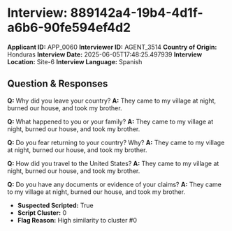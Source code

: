 # Interview: 889142a4-19b4-4d1f-a6b6-90fe594ef4d2
**Applicant ID:** APP_0060
**Interviewer ID:** AGENT_3514
**Country of Origin:** Honduras
**Interview Date:** 2025-06-05T17:48:25.497939
**Interview Location:** Site-6
**Interview Language:** Spanish

## Question & Responses

**Q:** Why did you leave your country?
**A:** They came to my village at night, burned our house, and took my brother.

**Q:** What happened to you or your family?
**A:** They came to my village at night, burned our house, and took my brother.

**Q:** Do you fear returning to your country? Why?
**A:** They came to my village at night, burned our house, and took my brother.

**Q:** How did you travel to the United States?
**A:** They came to my village at night, burned our house, and took my brother.

**Q:** Do you have any documents or evidence of your claims?
**A:** They came to my village at night, burned our house, and took my brother.

- **Suspected Scripted:** True
- **Script Cluster:** 0
- **Flag Reason:** High similarity to cluster #0